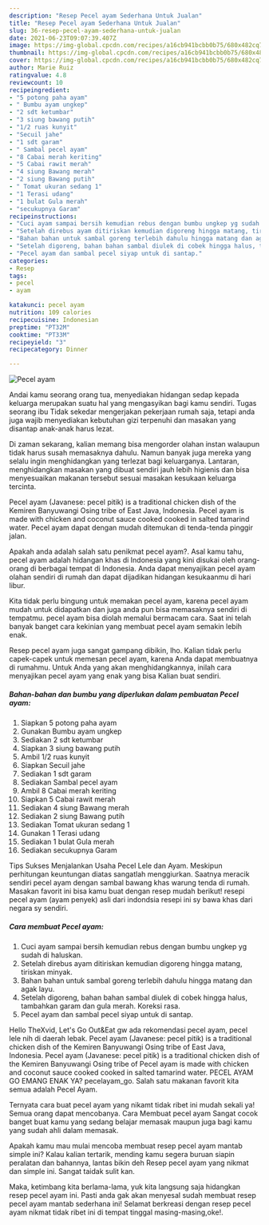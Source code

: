 ```yaml
---
description: "Resep Pecel ayam Sederhana Untuk Jualan"
title: "Resep Pecel ayam Sederhana Untuk Jualan"
slug: 36-resep-pecel-ayam-sederhana-untuk-jualan
date: 2021-06-23T09:07:39.407Z
image: https://img-global.cpcdn.com/recipes/a16cb941bcbb0b75/680x482cq70/pecel-ayam-foto-resep-utama.jpg
thumbnail: https://img-global.cpcdn.com/recipes/a16cb941bcbb0b75/680x482cq70/pecel-ayam-foto-resep-utama.jpg
cover: https://img-global.cpcdn.com/recipes/a16cb941bcbb0b75/680x482cq70/pecel-ayam-foto-resep-utama.jpg
author: Marie Ruiz
ratingvalue: 4.8
reviewcount: 10
recipeingredient:
- "5 potong paha ayam"
- " Bumbu ayam ungkep"
- "2 sdt ketumbar"
- "3 siung bawang putih"
- "1/2 ruas kunyit"
- "Secuil jahe"
- "1 sdt garam"
- " Sambal pecel ayam"
- "8 Cabai merah keriting"
- "5 Cabai rawit merah"
- "4 siung Bawang merah"
- "2 siung Bawang putih"
- " Tomat ukuran sedang 1"
- "1 Terasi udang"
- "1 bulat Gula merah"
- "secukupnya Garam"
recipeinstructions:
- "Cuci ayam sampai bersih kemudian rebus dengan bumbu ungkep yg sudah di haluskan."
- "Setelah direbus ayam ditiriskan kemudian digoreng hingga matang, tiriskan minyak."
- "Bahan bahan untuk sambal goreng terlebih dahulu hingga matang dan agak layu."
- "Setelah digoreng, bahan bahan sambal diulek di cobek hingga halus, tambahkan garam dan gula merah. Koreksi rasa."
- "Pecel ayam dan sambal pecel siyap untuk di santap."
categories:
- Resep
tags:
- pecel
- ayam

katakunci: pecel ayam 
nutrition: 109 calories
recipecuisine: Indonesian
preptime: "PT32M"
cooktime: "PT33M"
recipeyield: "3"
recipecategory: Dinner

---
```



![Pecel ayam](https://img-global.cpcdn.com/recipes/a16cb941bcbb0b75/680x482cq70/pecel-ayam-foto-resep-utama.jpg)

Andai kamu seorang orang tua, menyediakan hidangan sedap kepada keluarga merupakan suatu hal yang mengasyikan bagi kamu sendiri. Tugas seorang ibu Tidak sekedar mengerjakan pekerjaan rumah saja, tetapi anda juga wajib menyediakan kebutuhan gizi terpenuhi dan masakan yang disantap anak-anak harus lezat.

Di zaman  sekarang, kalian memang bisa mengorder olahan instan walaupun tidak harus susah memasaknya dahulu. Namun banyak juga mereka yang selalu ingin menghidangkan yang terlezat bagi keluarganya. Lantaran, menghidangkan masakan yang dibuat sendiri jauh lebih higienis dan bisa menyesuaikan makanan tersebut sesuai masakan kesukaan keluarga tercinta. 

Pecel ayam (Javanese: pecel pitik) is a traditional chicken dish of the Kemiren Banyuwangi Osing tribe of East Java, Indonesia. Pecel ayam is made with chicken and coconut sauce cooked cooked in salted tamarind water. Pecel ayam dapat dengan mudah ditemukan di tenda-tenda pinggir jalan.

Apakah anda adalah salah satu penikmat pecel ayam?. Asal kamu tahu, pecel ayam adalah hidangan khas di Indonesia yang kini disukai oleh orang-orang di berbagai tempat di Indonesia. Anda dapat menyajikan pecel ayam olahan sendiri di rumah dan dapat dijadikan hidangan kesukaanmu di hari libur.

Kita tidak perlu bingung untuk memakan pecel ayam, karena pecel ayam mudah untuk didapatkan dan juga anda pun bisa memasaknya sendiri di tempatmu. pecel ayam bisa diolah memalui bermacam cara. Saat ini telah banyak banget cara kekinian yang membuat pecel ayam semakin lebih enak.

Resep pecel ayam juga sangat gampang dibikin, lho. Kalian tidak perlu capek-capek untuk memesan pecel ayam, karena Anda dapat membuatnya di rumahmu. Untuk Anda yang akan menghidangkannya, inilah cara menyajikan pecel ayam yang enak yang bisa Kalian buat sendiri.

<!--inarticleads1-->

##### Bahan-bahan dan bumbu yang diperlukan dalam pembuatan Pecel ayam:

1. Siapkan 5 potong paha ayam
1. Gunakan  Bumbu ayam ungkep
1. Sediakan 2 sdt ketumbar
1. Siapkan 3 siung bawang putih
1. Ambil 1/2 ruas kunyit
1. Siapkan Secuil jahe
1. Sediakan 1 sdt garam
1. Sediakan  Sambal pecel ayam
1. Ambil 8 Cabai merah keriting
1. Siapkan 5 Cabai rawit merah
1. Sediakan 4 siung Bawang merah
1. Sediakan 2 siung Bawang putih
1. Sediakan  Tomat ukuran sedang 1
1. Gunakan 1 Terasi udang
1. Sediakan 1 bulat Gula merah
1. Sediakan secukupnya Garam


Tips Sukses Menjalankan Usaha Pecel Lele dan Ayam. Meskipun perhitungan keuntungan diatas sangatlah menggiurkan. Saatnya meracik sendiri pecel ayam dengan sambal bawang khas warung tenda di rumah. Masakan favorit ini bisa kamu buat dengan resep mudah berikut! resepi pecel ayam (ayam penyek) asli dari indondsia resepi ini sy bawa khas dari negara sy sendiri. 

<!--inarticleads2-->

##### Cara membuat Pecel ayam:

1. Cuci ayam sampai bersih kemudian rebus dengan bumbu ungkep yg sudah di haluskan.
1. Setelah direbus ayam ditiriskan kemudian digoreng hingga matang, tiriskan minyak.
1. Bahan bahan untuk sambal goreng terlebih dahulu hingga matang dan agak layu.
1. Setelah digoreng, bahan bahan sambal diulek di cobek hingga halus, tambahkan garam dan gula merah. Koreksi rasa.
1. Pecel ayam dan sambal pecel siyap untuk di santap.


Hello TheXvid, Let&#39;s Go Out&amp;Eat gw ada rekomendasi pecel ayam, pecel lele nih di daerah lebak. Pecel ayam (Javanese: pecel pitik) is a traditional chicken dish of the Kemiren Banyuwangi Osing tribe of East Java, Indonesia. Pecel ayam (Javanese: pecel pitik) is a traditional chicken dish of the Kemiren Banyuwangi Osing tribe of Pecel ayam is made with chicken and coconut sauce cooked cooked in salted tamarind water. PECEL AYAM GO EMANG ENAK YA? pecelayam_go. Salah satu makanan favorit kita semua adalah Pecel Ayam. 

Ternyata cara buat pecel ayam yang nikamt tidak ribet ini mudah sekali ya! Semua orang dapat mencobanya. Cara Membuat pecel ayam Sangat cocok banget buat kamu yang sedang belajar memasak maupun juga bagi kamu yang sudah ahli dalam memasak.

Apakah kamu mau mulai mencoba membuat resep pecel ayam mantab simple ini? Kalau kalian tertarik, mending kamu segera buruan siapin peralatan dan bahannya, lantas bikin deh Resep pecel ayam yang nikmat dan simple ini. Sangat taidak sulit kan. 

Maka, ketimbang kita berlama-lama, yuk kita langsung saja hidangkan resep pecel ayam ini. Pasti anda gak akan menyesal sudah membuat resep pecel ayam mantab sederhana ini! Selamat berkreasi dengan resep pecel ayam nikmat tidak ribet ini di tempat tinggal masing-masing,oke!.

